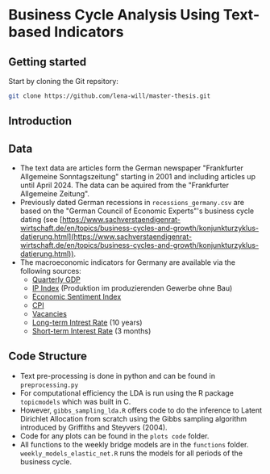 # Business Cycle Analysis Using Text-based Indicators

## Getting started
Start by cloning the Git repsitory: 
```sh
git clone https://github.com/lena-will/master-thesis.git
```

## Introduction

## Data
+ The text data are articles form the German newspaper "Frankfurter Allgemeine Sonntagszeitung" starting in 2001 and including articles up until April 2024. The data can be aquired from the "Frankfurter Allgemeine Zeitung".
+ Previously dated German recessions in ```recessions_germany.csv``` are based on the "German Council of Economic Experts"'s business cycle dating (see [https://www.sachverstaendigenrat-wirtschaft.de/en/topics/business-cycles-and-growth/konjunkturzyklus-datierung.html](https://www.sachverstaendigenrat-wirtschaft.de/en/topics/business-cycles-and-growth/konjunkturzyklus-datierung.html)).
+ The macroeconomic indicators for Germany are available via the following sources:
  + [Quarterly GDP](https://www-genesis.destatis.de/genesis//online?operation=table&code=81000-0002&bypass=true&levelindex=1&levelid=1685634675885#abreadcrumb)
  + [IP Index](https://www-genesis.destatis.de/genesis//online?operation=table&code=42153-0001&bypass=true&levelindex=0&levelid=1685634299865#abreadcrumb)        (Produktion im produzierenden Gewerbe ohne Bau)
  + [Economic Sentiment Index](https://economy-finance.ec.europa.eu/economic-forecast-and-surveys/business-and-consumer-surveys/download-business-and-consumer-survey-data/time-series_en)
  + [CPI](https://www-genesis.destatis.de/genesis//online?operation=table&code=61111-0002&bypass=true&levelindex=0&levelid=1723382986798#abreadcrumb)
  + [Vacancies](https://statistik.arbeitsagentur.de/SiteGlobals/Forms/Suche/Einzelheftsuche_Formular.html?nn=1459928&topic_f=zr-stea-1950)
  + [Long-term Intrest Rate](https://fred.stlouisfed.org/graph/?id=IRLTLT01DEM156N,#0) (10 years)
  + [Short-term Interest Rate](https://fred.stlouisfed.org/series/IR3TIB01DEM156N) (3 months)

## Code Structure
+ Text pre-processing is done in python and can be found in ```preprocessing.py```
+ For computational efficiency the LDA is run using the R package ```topicmodels``` which was built in C.
+ However, ```gibbs_sampling_lda.R``` offers code to do the inference to Latent Dirichlet Allocation from scratch using the Gibbs sampling algorithm introduced by Griffiths and Steyvers (2004).
+ Code for any plots can be found in the ```plots code``` folder.
+ All functions to the weekly bridge models are in the ```functions``` folder. ```weekly_models_elastic_net.R``` runs the models for all periods of the business cycle.
